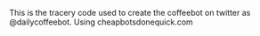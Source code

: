 This is the tracery code used to create the coffeebot on twitter as @dailycoffeebot. Using cheapbotsdonequick.com
